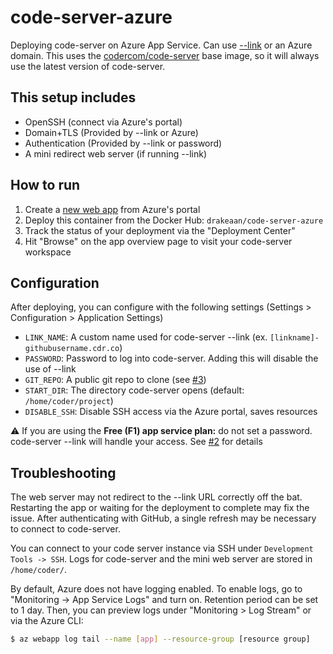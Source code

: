 # code-server-azure

Deploying code-server on Azure App Service. Can use [--link](https://github.com/cdr/code-server#cloud-program-%EF%B8%8F) or an Azure domain. This uses the [codercom/code-server](https://hub.docker.com/r/codercom/code-server) base image, so it will always use the latest version of code-server.

## This setup includes

- OpenSSH (connect via Azure's portal)
- Domain+TLS (Provided by --link or Azure)
- Authentication (Provided by --link or password)
- A mini redirect web server (if running --link)

## How to run

1. Create a [new web app](https://portal.azure.com/#create/Microsoft.WebSite) from Azure's portal
1. Deploy this container from the Docker Hub: `drakeaan/code-server-azure`
1. Track the status of your deployment via the "Deployment Center"
1. Hit "Browse" on the app overview page to visit your code-server workspace

## Configuration

After deploying, you can configure with the following settings (Settings > Configuration > Application Settings)

- `LINK_NAME`: A custom name used for code-server --link (ex. `[linkname]-githubusername.cdr.co`)
- `PASSWORD`: Password to log into code-server. Adding this will disable the use of --link
- `GIT_REPO`: A public git repo to clone (see [#3](https://github.com/bpmct/code-server-azure/issues/3))
- `START_DIR`: The directory code-server opens (default: `/home/coder/project`)
- `DISABLE_SSH`: Disable SSH access via the Azure portal, saves resources

⚠️  If you are using the **Free (F1) app service plan:** do not set a password. code-server --link will handle your access. See [#2](https://github.com/bpmct/code-server-azure/issues/2) for details

## Troubleshooting

The web server may not redirect to the --link URL correctly off the bat. Restarting the app or waiting for the deployment to complete may fix the issue. After authenticating with GitHub, a single refresh may be necessary to connect to code-server. 

You can connect to your code server instance via SSH under `Development Tools -> SSH`. Logs for code-server and the mini web server are stored in `/home/coder/`.

By default, Azure does not have logging enabled. To enable logs, go to "Monitoring -> App Service Logs" and turn on. Retention period can be set to 1 day. Then, you can preview logs under "Monitoring > Log Stream" or via the Azure CLI:

```sh
$ az webapp log tail --name [app] --resource-group [resource group]
```
